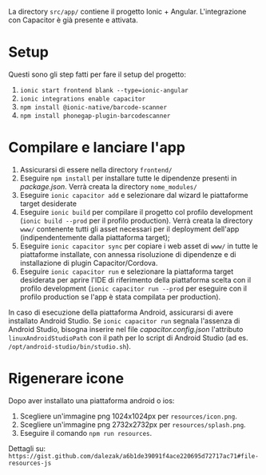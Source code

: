 La directory `src/app/` contiene il progetto Ionic + Angular.
L'integrazione con Capacitor è già presente e attivata.

# Setup

Questi sono gli step fatti per fare il setup del progetto:

1. `ionic start frontend blank --type=ionic-angular`
2. `ionic integrations enable capacitor`
3. `npm install @ionic-native/barcode-scanner`
4. `npm install phonegap-plugin-barcodescanner`


# Compilare e lanciare l'app

1. Assicurarsi di essere nella directory `frontend/`
2. Eseguire `npm install` per installare tutte le dipendenze presenti in *package.json*. Verrà creata la directory `nome_modules/`
3. Eseguire `ionic capacitor add` e selezionare dal wizard le piattaforme target desiderate
4. Eseguire `ionic build` per compilare il progetto col profilo development (`ionic build --prod` per il profilo production). Verrà creata la directory `www/` contenente tutti gli asset necessari per il deployment dell'app (indipendentemente dalla piattaforma target);
5. Eseguire `ionic capacitor sync` per copiare i web asset di `www/` in tutte le piattaforme installate, con annessa risoluzione di dipendenze e di installazione di plugin Capacitor/Cordova.
6. Eseguire `ionic capacitor run` e selezionare la piattaforma target desiderata per aprire l'IDE di riferimento della piattaforma scelta con il profilo development (`ionic capacitor run --prod` per eseguire con il profilo production se l'app è stata compilata per production).

In caso di esecuzione della piattaforma Android, assicurarsi di avere installato Android Studio. Se `ionic capacitor run` segnala l'assenza di Android Studio, bisogna inserire nel file *capacitor.config.json* l'attributo `linuxAndroidStudioPath` con il path per lo script di Android Studio (ad es. `/opt/android-studio/bin/studio.sh`).

# Rigenerare icone

Dopo aver installato una piattaforma android o ios:

1. Scegliere un'immagine png 1024x1024px per `resources/icon.png`.
2. Scegliere un'immagine png 2732x2732px per `resources/splash.png`.
3. Eseguire il comando `npm run resources`.

Dettagli su: `https://gist.github.com/dalezak/a6b1de39091f4ace220695d72717ac71#file-resources-js`